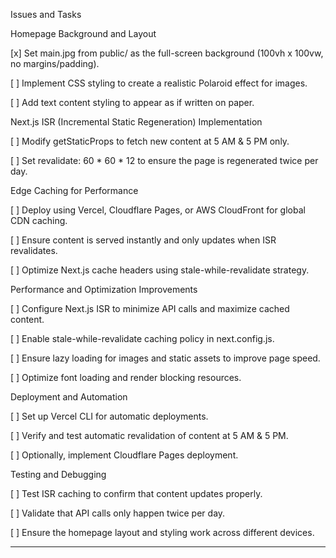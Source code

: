 Issues and Tasks

Homepage Background and Layout

[x] Set main.jpg from public/ as the full-screen background (100vh x 100vw, no margins/padding).

[ ] Implement CSS styling to create a realistic Polaroid effect for images.

[ ] Add text content styling to appear as if written on paper.


Next.js ISR (Incremental Static Regeneration) Implementation

[ ] Modify getStaticProps to fetch new content at 5 AM & 5 PM only.

[ ] Set revalidate: 60 * 60 * 12 to ensure the page is regenerated twice per day.


Edge Caching for Performance

[ ] Deploy using Vercel, Cloudflare Pages, or AWS CloudFront for global CDN caching.

[ ] Ensure content is served instantly and only updates when ISR revalidates.

[ ] Optimize Next.js cache headers using stale-while-revalidate strategy.


Performance and Optimization Improvements

[ ] Configure Next.js ISR to minimize API calls and maximize cached content.

[ ] Enable stale-while-revalidate caching policy in next.config.js.

[ ] Ensure lazy loading for images and static assets to improve page speed.

[ ] Optimize font loading and render blocking resources.


Deployment and Automation

[ ] Set up Vercel CLI for automatic deployments.

[ ] Verify and test automatic revalidation of content at 5 AM & 5 PM.

[ ] Optionally, implement Cloudflare Pages deployment.


Testing and Debugging

[ ] Test ISR caching to confirm that content updates properly.

[ ] Validate that API calls only happen twice per day.

[ ] Ensure the homepage layout and styling work across different devices.



---

